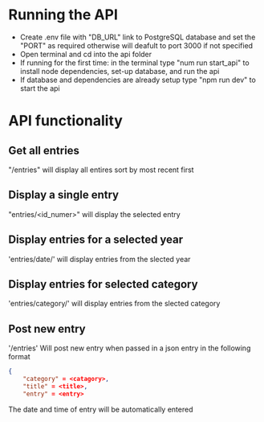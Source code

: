 # Running the API
- Create .env file with "DB_URL" link to PostgreSQL database and set the "PORT" as required otherwise will deafult to port 3000 if not specified
- Open terminal and cd into the api folder
- If running for the first time: in the terminal type "num run start_api" to install node dependencies, set-up database, and run the api
- If database and dependencies are already setup type "npm run dev" to start the api

# API functionality
## Get all entries
"/entries" will display all entires sort by most recent first

## Display a single entry
"entries/<id_numer>" will display the selected entry

## Display entries for a selected year
'entries/date/<year>' will display entries from the slected year

## Display entries for selected category
'entries/category/<category>' will display entries from the slected category

## Post new entry
'/entries' Will post new entry when passed in a json entry in the following format

```json
{ 
    "category" = <catagory>,
    "title" = <title>,
    "entry" = <entry>
```

The date and time of entry will be automatically entered
